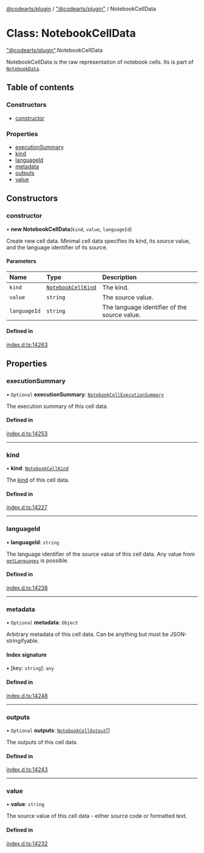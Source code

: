 [@codearts/plugin](../README.md) / ["@codearts/plugin"](../modules/_codearts_plugin_.md) / NotebookCellData

# Class: NotebookCellData

["@codearts/plugin"](../modules/_codearts_plugin_.md).NotebookCellData

NotebookCellData is the raw representation of notebook cells. Its is part of [`NotebookData`](codearts_plugin_.NotebookData.md).

## Table of contents

### Constructors

- [constructor](codearts_plugin_.NotebookCellData.md#constructor)

### Properties

- [executionSummary](codearts_plugin_.NotebookCellData.md#executionsummary)
- [kind](codearts_plugin_.NotebookCellData.md#kind)
- [languageId](codearts_plugin_.NotebookCellData.md#languageid)
- [metadata](codearts_plugin_.NotebookCellData.md#metadata)
- [outputs](codearts_plugin_.NotebookCellData.md#outputs)
- [value](codearts_plugin_.NotebookCellData.md#value)

## Constructors

### constructor

• **new NotebookCellData**(`kind`, `value`, `languageId`)

Create new cell data. Minimal cell data specifies its kind, its source value, and the
language identifier of its source.

#### Parameters

| Name | Type | Description |
| :------ | :------ | :------ |
| `kind` | [`NotebookCellKind`](../enums/codearts_plugin_.NotebookCellKind.md) | The kind. |
| `value` | `string` | The source value. |
| `languageId` | `string` | The language identifier of the source value. |

#### Defined in

[index.d.ts:14263](https://github.com/xyz-fish/cloudide-plugin-api/blob/9927cd6/index.d.ts#L14263)

## Properties

### executionSummary

• `Optional` **executionSummary**: [`NotebookCellExecutionSummary`](../interfaces/codearts_plugin_.NotebookCellExecutionSummary.md)

The execution summary of this cell data.

#### Defined in

[index.d.ts:14253](https://github.com/xyz-fish/cloudide-plugin-api/blob/9927cd6/index.d.ts#L14253)

___

### kind

• **kind**: [`NotebookCellKind`](../enums/codearts_plugin_.NotebookCellKind.md)

The [kind](../enums/codearts_plugin_.NotebookCellKind.md) of this cell data.

#### Defined in

[index.d.ts:14227](https://github.com/xyz-fish/cloudide-plugin-api/blob/9927cd6/index.d.ts#L14227)

___

### languageId

• **languageId**: `string`

The language identifier of the source value of this cell data. Any value from
[`getLanguages`](../modules/codearts_plugin_.languages.md#getlanguages) is possible.

#### Defined in

[index.d.ts:14238](https://github.com/xyz-fish/cloudide-plugin-api/blob/9927cd6/index.d.ts#L14238)

___

### metadata

• `Optional` **metadata**: `Object`

Arbitrary metadata of this cell data. Can be anything but must be JSON-stringifyable.

#### Index signature

▪ [key: `string`]: `any`

#### Defined in

[index.d.ts:14248](https://github.com/xyz-fish/cloudide-plugin-api/blob/9927cd6/index.d.ts#L14248)

___

### outputs

• `Optional` **outputs**: [`NotebookCellOutput`](codearts_plugin_.NotebookCellOutput.md)[]

The outputs of this cell data.

#### Defined in

[index.d.ts:14243](https://github.com/xyz-fish/cloudide-plugin-api/blob/9927cd6/index.d.ts#L14243)

___

### value

• **value**: `string`

The source value of this cell data - either source code or formatted text.

#### Defined in

[index.d.ts:14232](https://github.com/xyz-fish/cloudide-plugin-api/blob/9927cd6/index.d.ts#L14232)
